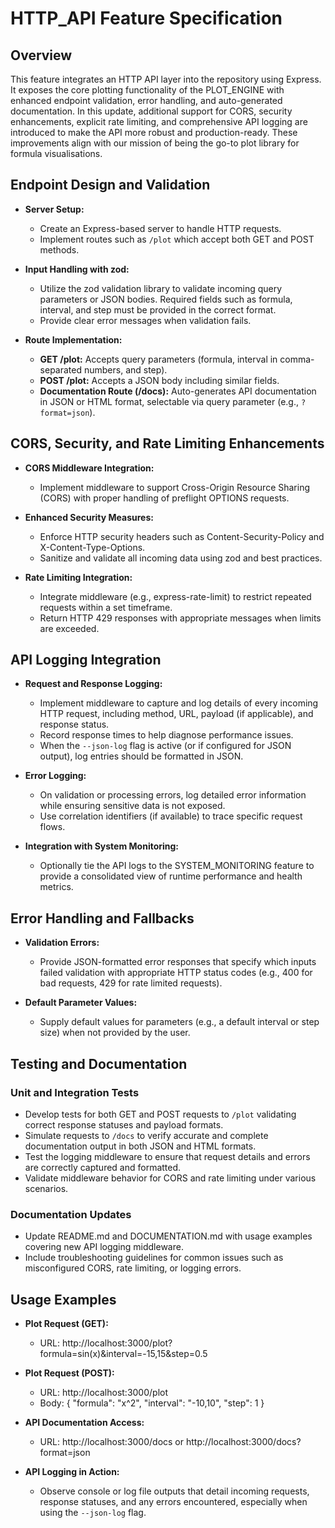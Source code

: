# HTTP_API Feature Specification

## Overview
This feature integrates an HTTP API layer into the repository using Express. It exposes the core plotting functionality of the PLOT_ENGINE with enhanced endpoint validation, error handling, and auto-generated documentation. In this update, additional support for CORS, security enhancements, explicit rate limiting, and comprehensive API logging are introduced to make the API more robust and production-ready. These improvements align with our mission of being the go-to plot library for formula visualisations.

## Endpoint Design and Validation
- **Server Setup:**
  - Create an Express-based server to handle HTTP requests.
  - Implement routes such as `/plot` which accept both GET and POST methods.

- **Input Handling with zod:**
  - Utilize the zod validation library to validate incoming query parameters or JSON bodies. Required fields such as formula, interval, and step must be provided in the correct format.
  - Provide clear error messages when validation fails.

- **Route Implementation:**
  - **GET /plot:** Accepts query parameters (formula, interval in comma-separated numbers, and step).
  - **POST /plot:** Accepts a JSON body including similar fields.
  - **Documentation Route (/docs):** Auto-generates API documentation in JSON or HTML format, selectable via query parameter (e.g., `?format=json`).

## CORS, Security, and Rate Limiting Enhancements
- **CORS Middleware Integration:**
  - Implement middleware to support Cross-Origin Resource Sharing (CORS) with proper handling of preflight OPTIONS requests.

- **Enhanced Security Measures:**
  - Enforce HTTP security headers such as Content-Security-Policy and X-Content-Type-Options.
  - Sanitize and validate all incoming data using zod and best practices.

- **Rate Limiting Integration:**
  - Integrate middleware (e.g., express-rate-limit) to restrict repeated requests within a set timeframe.
  - Return HTTP 429 responses with appropriate messages when limits are exceeded.

## API Logging Integration
- **Request and Response Logging:**
  - Implement middleware to capture and log details of every incoming HTTP request, including method, URL, payload (if applicable), and response status.
  - Record response times to help diagnose performance issues.
  - When the `--json-log` flag is active (or if configured for JSON output), log entries should be formatted in JSON.

- **Error Logging:**
  - On validation or processing errors, log detailed error information while ensuring sensitive data is not exposed.
  - Use correlation identifiers (if available) to trace specific request flows.

- **Integration with System Monitoring:**
  - Optionally tie the API logs to the SYSTEM_MONITORING feature to provide a consolidated view of runtime performance and health metrics.

## Error Handling and Fallbacks
- **Validation Errors:**
  - Provide JSON-formatted error responses that specify which inputs failed validation with appropriate HTTP status codes (e.g., 400 for bad requests, 429 for rate limited requests).

- **Default Parameter Values:**
  - Supply default values for parameters (e.g., a default interval or step size) when not provided by the user.

## Testing and Documentation
### Unit and Integration Tests
- Develop tests for both GET and POST requests to `/plot` validating correct response statuses and payload formats.
- Simulate requests to `/docs` to verify accurate and complete documentation output in both JSON and HTML formats.
- Test the logging middleware to ensure that request details and errors are correctly captured and formatted.
- Validate middleware behavior for CORS and rate limiting under various scenarios.

### Documentation Updates
- Update README.md and DOCUMENTATION.md with usage examples covering new API logging middleware.
- Include troubleshooting guidelines for common issues such as misconfigured CORS, rate limiting, or logging errors.

## Usage Examples
- **Plot Request (GET):**
  - URL: http://localhost:3000/plot?formula=sin(x)&interval=-15,15&step=0.5

- **Plot Request (POST):**
  - URL: http://localhost:3000/plot
  - Body: { "formula": "x^2", "interval": "-10,10", "step": 1 }

- **API Documentation Access:**
  - URL: http://localhost:3000/docs or http://localhost:3000/docs?format=json

- **API Logging in Action:**
  - Observe console or log file outputs that detail incoming requests, response statuses, and any errors encountered, especially when using the `--json-log` flag.
